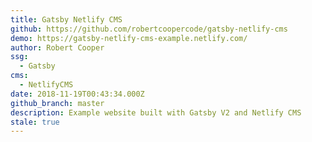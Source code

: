 ```yaml
---
title: Gatsby Netlify CMS
github: https://github.com/robertcoopercode/gatsby-netlify-cms
demo: https://gatsby-netlify-cms-example.netlify.com/
author: Robert Cooper
ssg:
  - Gatsby
cms:
  - NetlifyCMS
date: 2018-11-19T00:43:34.000Z
github_branch: master
description: Example website built with Gatsby V2 and Netlify CMS
stale: true
---
```

